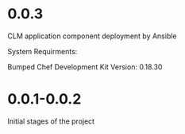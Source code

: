 # 0.0.3
CLM application component deployment by Ansible

System Requirments:

Bumped Chef Development Kit Version: 0.18.30 

# 0.0.1-0.0.2
Initial stages of the project
